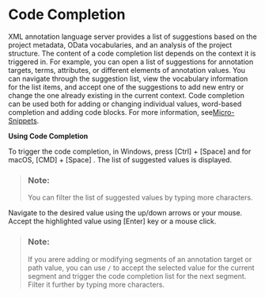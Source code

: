 <!-- loiodd4fc3ba9c8e440ba260b12a9c798508 -->

# Code Completion

XML annotation language server provides a list of suggestions based on the project metadata, OData vocabularies, and an analysis of the project structure. The content of a code completion list depends on the context it is triggered in. For example, you can open a list of suggestions for annotation targets, terms, attributes, or different elements of annotation values. You can navigate through the suggestion list, view the vocabulary information for the list items, and accept one of the suggestions to add new entry or change the one already existing in the current context. Code completion can be used both for adding or changing individual values, word-based completion and adding code blocks. For more information, see[Micro-Snippets](micro-snippets-addf811.md).

**Using Code Completion**

To trigger the code completion, in Windows, press [Ctrl\] + [Space\]  and for macOS, [CMD\] + [Space\] . The list of suggested values is displayed.

> ### Note:  
> You can filter the list of suggested values by typing more characters.

Navigate to the desired value using the up/down arrows or your mouse. Accept the highlighted value using [Enter\] key or a mouse click.

> ### Note:  
> If you arere adding or modifying segments of an annotation target or path value, you can use `/` to accept the selected value for the current segment and trigger the code completion list for the next segment. Filter it further by typing more characters.

